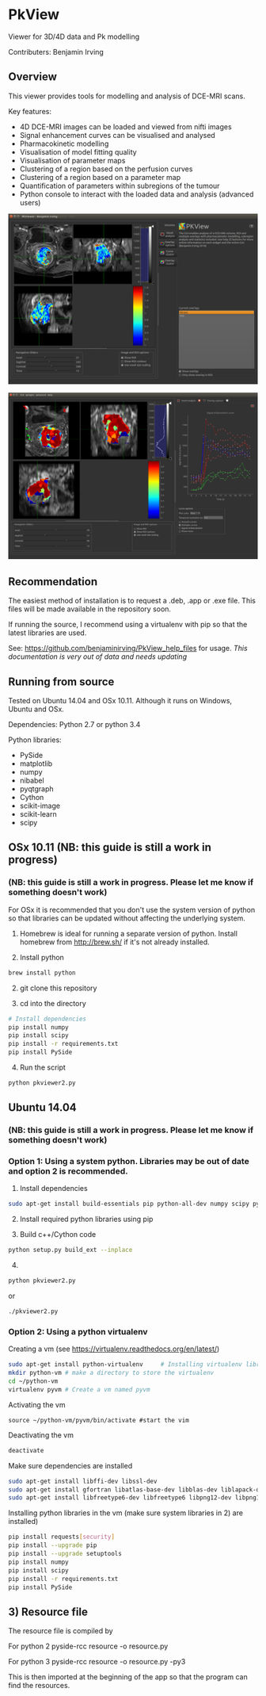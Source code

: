 PkView
======
Viewer for 3D/4D data and Pk modelling

Contributers:
Benjamin Irving

## Overview
This viewer provides tools for modelling and analysis of DCE-MRI scans. 

Key features:
- 4D DCE-MRI images can be loaded and viewed from nifti images
- Signal enhancement curves can be visualised and analysed
- Pharmacokinetic modelling
- Visualisation of model fitting quality
- Visualisation of parameter maps
- Clustering of a region based on the perfusion curves
- Clustering of a region based on a parameter map
- Quantification of parameters within subregions of the tumour
- Python console to interact with the loaded data and analysis (advanced users)

![alt text](images/Screenshot2.png "Screenshot")

![alt text](images/Screenshot1.png "Screenshot")

## Recommendation
The easiest method of installation is to request a .deb, .app or .exe file. This files will be made available in the
repository soon. 

If running the source, I recommend using a virtualenv with pip so that the latest libraries are used. 

See:
https://github.com/benjaminirving/PkView_help_files
for usage. *This documentation is very out of data and needs updating*

## Running from source
Tested on Ubuntu 14.04 and OSx 10.11. Although it runs on Windows, Ubuntu and OSx.

Dependencies:
Python 2.7 or python 3.4

Python libraries:
- PySide
- matplotlib
- numpy 
- nibabel
- pyqtgraph
- Cython
- scikit-image
- scikit-learn
- scipy


## OSx 10.11 (NB: this guide is still a work in progress)
### (NB: this guide is still a work in progress. Please let me know if something doesn't work)

For OSx it is recommended that you don't use the system version of python so that libraries can be updated without
affecting the underlying system. 

1) Homebrew is ideal for running a separate version of python. Install homebrew from http://brew.sh/ if it's not 
already installed. 

2) Install python
```bash
brew install python
```

2) git clone this repository

3) cd into the directory

```bash
# Install dependencies
pip install numpy 
pip install scipy
pip install -r requirements.txt
pip install PySide
```

4) Run the script
```bash
python pkviewer2.py
```

## Ubuntu 14.04 
### (NB: this guide is still a work in progress. Please let me know if something doesn't work)

### Option 1: Using a system python. Libraries may be out of date and option 2 is recommended. 

1) Install dependencies
```bash
sudo apt-get install build-essentials pip python-all-dev numpy scipy python-pyside
```

2) Install required python libraries using pip

3) Build c++/Cython code
```bash
python setup.py build_ext --inplace
```

4)

``` bash
python pkviewer2.py
```
or

``` bash
./pkviewer2.py
```


### Option 2: Using a python virtualenv

Creating a vm (see https://virtualenv.readthedocs.org/en/latest/)

```bash
sudo apt-get install python-virtualenv     # Installing virtualenv library
mkdir python-vm # make a directory to store the virtualenv
cd ~/python-vm
virtualenv pyvm # Create a vm named pyvm
```

Activating the vm
```
source ~/python-vm/pyvm/bin/activate #start the vim
```

Deactivating the vm

```bash
deactivate
```

Make sure dependencies are installed
```bash
sudo apt-get install libffi-dev libssl-dev
sudo apt-get install gfortran libatlas-base-dev libblas-dev liblapack-dev python-all-dev
sudo apt-get install libfreetype6-dev libfreetype6 libpng12-dev libpng12 qt4-qmake shiboken libshiboken-dev libqt4-dev
```

Installing python libraries in the vm (make sure system libraries in 2) are installed)
```bash
pip install requests[security]
pip install --upgrade pip
pip install --upgrade setuptools
pip install numpy
pip install scipy
pip install -r requirements.txt
pip install PySide
```

## 3) Resource file

The resource file is compiled by

For python 2
pyside-rcc resource -o resource.py

For python 3
pyside-rcc resource -o resource.py -py3

This is then imported at the beginning of the app so that the program can find the resources. 


